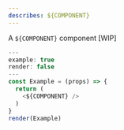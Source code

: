 ```yaml
---
describes: ${COMPONENT}
---
```


A `${COMPONENT}` component [WIP]

```javascript
---
example: true
render: false
---
const Example = (props) => {
  return (
    <${COMPONENT} />
  )
}
render(Example)
```
